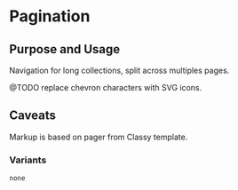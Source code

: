 # Pagination

## Purpose and Usage
Navigation for long collections, split across multiples pages.

@TODO replace chevron characters with SVG icons.

## Caveats
Markup is based on pager from Classy template.

### Variants

```
none

```
